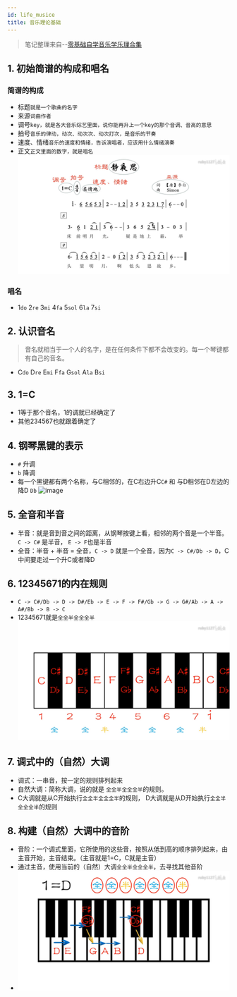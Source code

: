 ```yaml
---
id: life_musice
title: 音乐理论基础
---
```

> 笔记整理来自--[零基础自学音乐学乐理合集](https://www.bilibili.com/video/BV12W411f7YF?p=1)

## 1. 初始简谱的构成和唱名

### 简谱的构成
- 标题`就是一个歌曲的名字`
- 来源`词曲作者`
- 调号`key，就是各大音乐综艺里面，说你能再升上一个key的那个音调、音高的意思`
- 拍号`音乐的律动，动次、动次次、动次打次，是音乐的节奏`
- 速度、情绪`音乐的速度和情绪，告诉演唱者，应该用什么情绪演奏`
- 正文`正文里面的数字，就是唱名`
![image](../static/resource/easy_constrouter.jpeg)

### 唱名
- 1`do` 2`re` 3`mi` 4`fa` 5`sol` 6`la` 7`si`

## 2. 认识音名
> 音名就相当于一个人的名字，是在任何条件下都不会改变的。每一个琴键都有自己的音名。

- C`do` D`re` E`mi` F`fa` G`sol` A`la` B`si`

## 3. 1=C
- 1等于那个音名，1的调就已经确定了
- 其他234567也就跟着确定了

## 4. 钢琴黑键的表示
- `#` 升调
- `b` 降调
- 每一个黑键都有两个名称，与C相邻的，在C右边升C`C#` 和 与D相邻在D左边的降D `Db`
![image](../static/resource/C#Db.jpeg)

## 5. 全音和半音
- 半音：就是音到音之间的距离，从钢琴按键上看，相邻的两个音是一个半音。`C -> C#` 是半音， `E -> F`也是半音
- 全音：半音 + 半音 = 全音，`C -> D` 就是一个全音，因为`C -> C#/Db -> D`，C中间要走过一个升C或者降D
## 6. 12345671的内在规则
- `C -> C#/Db -> D -> D#/Eb -> E -> F -> F#/Gb -> G -> G#/Ab -> A -> A#/Bb -> B -> C`
- 12345671就是`全全半全全全半`
![image](../static/resource/rules.jpeg)

## 7. 调式中的（自然）大调
- 调式：一串音，按一定的规则排列起来
- 自然大调：简称大调，说的就是 `全全半全全全半`的规则。
- C大调就是从C开始执行`全全半全全全半`的规则， D大调就是从D开始执行`全全半全全全半`的规则

## 8. 构建（自然）大调中的音阶
- 音阶：一个调式里面，它所使用的这些音，按照从低到高的顺序排列起来，由主音开始，主音结束。（主音就是1=C，C就是主音）
- 通过主音，使用当前的（自然）大调`全全半全全全半`，去寻找其他音阶
- ![image](../static/resource/jump.jpeg)